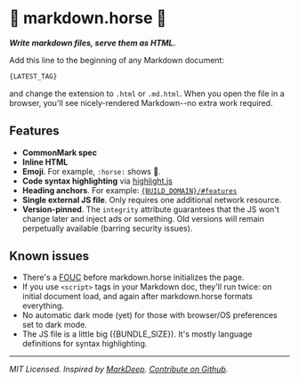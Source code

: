 # :horse: markdown.horse :horse:

**_Write markdown files, serve them as HTML._**

Add this line to the beginning of any Markdown document:

```html
{LATEST_TAG}
```

and change the extension to `.html` or `.md.html`. When you open the file in a browser, you'll see nicely-rendered Markdown--no extra work required.

## Features

- **CommonMark spec**
- **Inline HTML**
- **Emoji**. For example, `:horse:` shows :horse:.
- **Code syntax highlighting** via [highlight.js](https://www.npmjs.com/package/highlight.js)
- **Heading anchors**. For example: [`{BUILD_DOMAIN}/#features`](//{BUILD_DOMAIN}/#features)
- **Single external JS file**. Only requires one additional network resource.
- **Version-pinned**. The `integrity` attribute guarantees that the JS won't change later and inject ads or something. Old versions will remain perpetually available (barring security issues).

## Known issues

- There's a [FOUC](https://en.wikipedia.org/wiki/Flash_of_unstyled_content) before markdown.horse initializes the page.
- If you use `<script>` tags in your Markdown doc, they'll run twice: on initial document load, and again after markdown.horse formats everything.
- No automatic dark mode (yet) for those with browser/OS preferences set to dark mode.
- The JS file is a little big ({BUNDLE_SIZE}). It's mostly language definitions for syntax highlighting.

---

_MIT Licensed. Inspired by [MarkDeep](https://casual-effects.com/markdeep/). [Contribute on Github](https://github.com/johnellmore/markdownhorse)._
